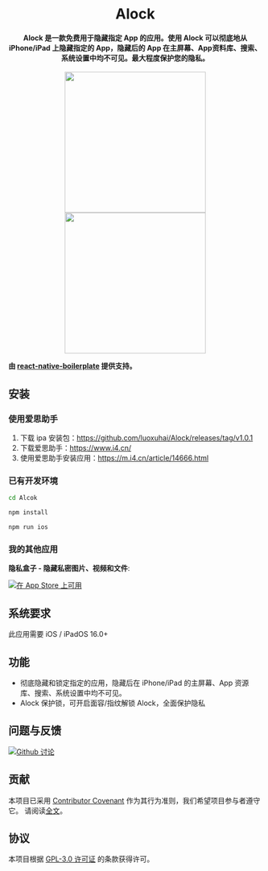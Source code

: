 <h1 align="center">Alock</h1>

<h4 align="center">Alock 是一款免费用于隐藏指定 App 的应用。使用 Alock 可以彻底地从 iPhone/iPad 上隐藏指定的 App，隐藏后的 App 在主屏幕、App资料库、搜索、系统设置中均不可见。最大程度保护您的隐私。 </h4>

<div align="center">
  <img src="https://user-images.githubusercontent.com/37284154/226497678-654a02ce-3731-4e83-b62c-65a78640f979.png" width="280px" />
  <img src="https://user-images.githubusercontent.com/37284154/226497774-c7d1450e-81b1-434e-a8f2-8f8627c2a823.png" width="280px" />
</div>

**由 [react-native-boilerplate](https://github.com/luoxuhai/react-native-boilerplate) 提供支持。**

## 安装

### 使用爱思助手

1. 下载 ipa 安装包：<https://github.com/luoxuhai/Alock/releases/tag/v1.0.1>
2. 下载爱思助手：<https://www.i4.cn/>
3. 使用爱思助手安装应用：<https://m.i4.cn/article/14666.html>

### 已有开发环境

```bash
cd Alcok

npm install

npm run ios
```

### 我的其他应用

**隐私盒子 - 隐藏私密图片、视频和文件**:

[![在 App Store 上可用](http://cl.ly/WouG/Download_on_the_App_Store_Badge_US-UK_135x40.svg)](https://apps.apple.com/cn/app/id1597534147)

## 系统要求

此应用需要 iOS / iPadOS 16.0+

## 功能

- 彻底隐藏和锁定指定的应用，隐藏后在 iPhone/iPad 的主屏幕、App 资源库、搜索、系统设置中均不可见。
- Alock 保护锁，可开启面容/指纹解锁 Alock，全面保护隐私

## 问题与反馈

[![Github 讨论](https://img.shields.io/badge/Github-000000?style=for-the-badge&logo=github&logoColor=white)](https://github.com/luoxuhai/NightVision/discussions )

## 贡献

本项目已采用 [Contributor Covenant](https://www.contributor-covenant.org/) 作为其行为准则，我们希望项目参与者遵守它。 请阅读[全文](CODE_OF_CONDUCT-zh_CN.md)。

## 协议

本项目根据 [GPL-3.0 许可证](https://github.com/luoxuhai/NightVision/blob/master/LICENSE) 的条款获得许可。

